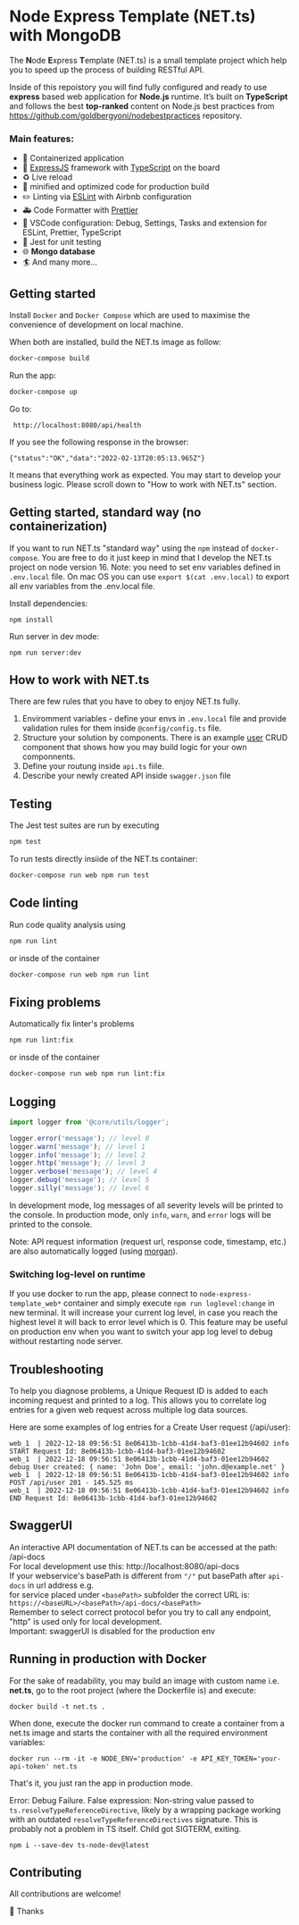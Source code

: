 # Node Express Template (NET.ts) with MongoDB

The **N**ode **E**xpress **T**emplate (NET.ts) is a small template project which help you to speed up the process of building RESTful API.

Inside of this repoistory you will find fully configured and ready to use **express** based web application for **Node.js** runtime. It’s built on **TypeScript** and follows the best **top-ranked** content on Node.js best practices from https://github.com/goldbergyoni/nodebestpractices repository.

### Main features:

- 🐳 Containerized application
- 🚄 [ExpressJS](http://expressjs.com) framework with [TypeScript](https://www.typescriptlang.org/) on the board
- ♻️ Live reload
- 🏇 minified and optimized code for production build
- ✏️ Linting via [ESLint](https://eslint.org) with Airbnb configuration
- 🚑 Code Formatter with [Prettier](https://prettier.io)
- 📘 VSCode configuration: Debug, Settings, Tasks and extension for ESLint, Prettier, TypeScript
- 🚧 Jest for unit testing
- 🌐 **Mongo database**
- 🏄 And many more...

## Getting started

Install `Docker` and `Docker Compose` which are used to maximise the convenience of development on local machine.

When both are installed, build the NET.ts image as follow:

```sh
docker-compose build
```

Run the app:

```sh
docker-compose up
```

Go to:

```
 http://localhost:8080/api/health
```

If you see the following response in the browser:

```
{"status":"OK","data":"2022-02-13T20:05:13.965Z"}
```

It means that everything work as expected. You may start to develop your business logic.
Please scroll down to "How to work with NET.ts" section.

## Getting started, standard way (no containerization)

If you want to run NET.ts "standard way" using the `npm` instead of `docker-compose`.
You are free to do it just keep in mind that I develop the NET.ts project on node version 16.
Note: you need to set env variables defined in `.env.local` file.
On mac OS you can use `export $(cat .env.local)` to export all env variables from the .env.local file.

Install dependencies:

```
npm install
```

Run server in dev mode:

```
npm run server:dev
```

## How to work with NET.ts

There are few rules that you have to obey to enjoy NET.ts fully.

1. Enviromment variables - define your envs in `.env.local` file and provide validation rules for them inside `@config/config.ts` file.
2. Structure your solution by components. There is an example [user](https://github.com/przemek-nowicki/node-express-template.ts/tree/master/src/components/user) CRUD component that shows how you may build logic for your own componnents.
3. Define your routung inside `api.ts` fiile.
4. Describe your newly created API inside `swagger.json` file

## Testing

The Jest test suites are run by executing

```sh
npm test
```

To run tests directly insiide of the NET.ts container:

```sh
docker-compose run web npm run test
```

## Code linting

Run code quality analysis using

```sh
npm run lint
```

or insde of the container

```sh
docker-compose run web npm run lint
```

## Fixing problems

Automatically fix linter's problems

```sh
npm run lint:fix
```

or insde of the container

```sh
docker-compose run web npm run lint:fix
```

## Logging

```javascript
import logger from '@core/utils/logger';

logger.error('message'); // level 0
logger.warn('message'); // level 1
logger.info('message'); // level 2
logger.http('message'); // level 3
logger.verbose('message'); // level 4
logger.debug('message'); // level 5
logger.silly('message'); // level 6
```

In development mode, log messages of all severity levels will be printed to the console.
In production mode, only `info`, `warn`, and `error` logs will be printed to the console.

Note: API request information (request url, response code, timestamp, etc.) are also automatically logged (using [morgan](https://github.com/expressjs/morgan)).

### Switching log-level on runtime

If you use docker to run the app, please connect to `node-express-template_web*` container and simply execute `npm run loglevel:change` in new terminal. It will increase your current log level, in case you reach the highest level it will back to error level which is 0.
This feature may be useful on production env when you want to switch your app log level to debug without restarting node server.

## Troubleshooting

To help you diagnose problems, a Unique Request ID is added to each incoming request and printed to a log. This allows you to correlate log entries for a given web request across multiple log data sources.

Here are some examples of log entries for a Create User request (/api/user):

```log
web_1  | 2022-12-18 09:56:51 8e06413b-1cbb-41d4-baf3-01ee12b94602 info START Request Id: 8e06413b-1cbb-41d4-baf3-01ee12b94602
web_1  | 2022-12-18 09:56:51 8e06413b-1cbb-41d4-baf3-01ee12b94602 debug User created: { name: 'John Doe', email: 'john.d@example.net' }
web_1  | 2022-12-18 09:56:51 8e06413b-1cbb-41d4-baf3-01ee12b94602 info POST /api/user 201 - 145.525 ms
web_1  | 2022-12-18 09:56:51 8e06413b-1cbb-41d4-baf3-01ee12b94602 info END Request Id: 8e06413b-1cbb-41d4-baf3-01ee12b94602
```

## SwaggerUI

An interactive API documentation of NET.ts can be accessed at the path: <baseURL>/api-docs \
For local development use this: http://localhost:8080/api-docs \
If your webservice's basePath is different from `"/"` put basePath after `api-docs` in url address e.g. \
for service placed under `<basePath>` subfolder the correct URL is: `https://<baseURL>/<basePath>/api-docs/<basePath>` \
Remember to select correct protocol befor you try to call any endpoint, "http" is used only for local development. \
Important: swaggerUI is disabled for the production env

## Running in production with Docker

For the sake of readability, you may build an image with custom name i.e. **net.ts**, go to the root project (where the Dockerfile is) and execute:

`docker build -t net.ts .`

When done, execute the docker run command to create a container from a net.ts image and starts the container with all the required environment variables:

`docker run --rm -it -e NODE_ENV='production' -e API_KEY_TOKEN='your-api-token' net.ts`

That's it, you just ran the app in production mode.

Error: Debug Failure. False expression: Non-string value passed to `ts.resolveTypeReferenceDirective`, likely by a wrapping package working with an outdated `resolveTypeReferenceDirectives` signature. This is probably not a problem in TS itself.
Child got SIGTERM, exiting.

`npm i --save-dev ts-node-dev@latest`

## Contributing

All contributions are welcome!

🙌 Thanks
